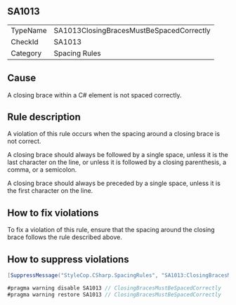 ﻿## SA1013

<table>
<tr>
  <td>TypeName</td>
  <td>SA1013ClosingBracesMustBeSpacedCorrectly</td>
</tr>
<tr>
  <td>CheckId</td>
  <td>SA1013</td>
</tr>
<tr>
  <td>Category</td>
  <td>Spacing Rules</td>
</tr>
</table>

## Cause

A closing brace within a C# element is not spaced correctly.

## Rule description

A violation of this rule occurs when the spacing around a closing brace is not correct.

A closing brace should always be followed by a single space, unless it is the last character on the line, or unless it is followed by a closing parenthesis, a comma, or a semicolon.

A closing brace should always be preceded by a single space, unless it is the first character on the line.

## How to fix violations

To fix a violation of this rule, ensure that the spacing around the closing brace follows the rule described above.

## How to suppress violations

```csharp
[SuppressMessage("StyleCop.CSharp.SpacingRules", "SA1013:ClosingBracesMustBeSpacedCorrectly", Justification = "Reviewed.")]
```

```csharp
#pragma warning disable SA1013 // ClosingBracesMustBeSpacedCorrectly
#pragma warning restore SA1013 // ClosingBracesMustBeSpacedCorrectly
```
